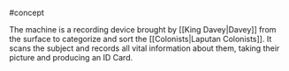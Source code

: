 #concept

The machine is a recording device brought by [[King Davey|Davey]] from the surface to categorize and sort the [[Colonists|Laputan Colonists]]. It scans the subject and records all vital information about them, taking their picture and producing an ID Card.